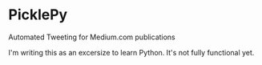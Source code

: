 # PicklePy
Automated Tweeting for Medium.com publications

I'm writing this as an excersize to learn Python. It's not fully functional yet.